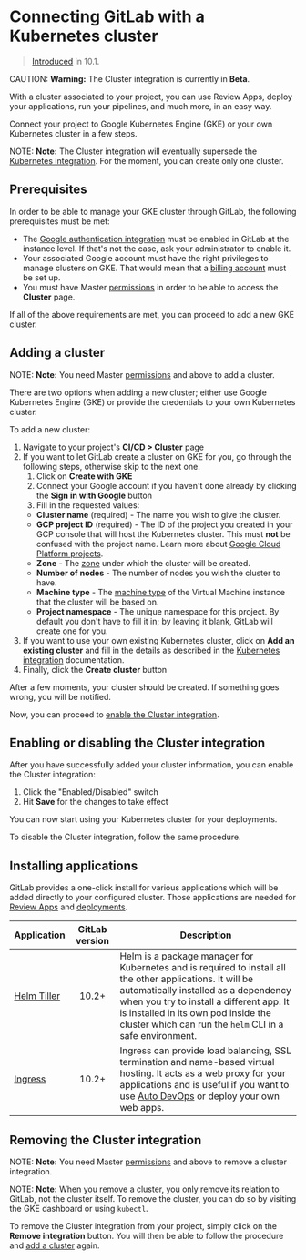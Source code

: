 # Connecting GitLab with a Kubernetes cluster

> [Introduced](https://gitlab.com/gitlab-org/gitlab-ce/issues/35954) in 10.1.

CAUTION: **Warning:**
The Cluster integration is currently in **Beta**.

With a cluster associated to your project, you can use Review Apps, deploy your
applications, run your pipelines, and much more, in an easy way.

Connect your project to Google Kubernetes Engine (GKE) or your own Kubernetes
cluster in a few steps.

NOTE: **Note:**
The Cluster integration will eventually supersede the
[Kubernetes integration](../integrations/kubernetes.md). For the moment,
you can create only one cluster.

## Prerequisites

In order to be able to manage your GKE cluster through GitLab, the following
prerequisites must be met:

- The [Google authentication integration](../../../integration/google.md) must
  be enabled in GitLab at the instance level. If that's not the case, ask your
  administrator to enable it.
- Your associated Google account must have the right privileges to manage
  clusters on GKE. That would mean that a
  [billing account](https://cloud.google.com/billing/docs/how-to/manage-billing-account)
  must be set up.
- You must have Master [permissions] in order to be able to access the **Cluster**
  page.

If all of the above requirements are met, you can proceed to add a new GKE
cluster.

## Adding a cluster

NOTE: **Note:**
You need Master [permissions] and above to add a cluster.

There are two options when adding a new cluster; either use Google Kubernetes
Engine (GKE) or provide the credentials to your own Kubernetes cluster.

To add a new cluster:

1. Navigate to your project's **CI/CD > Cluster** page
1. If you want to let GitLab create a cluster on GKE for you, go through the
   following steps, otherwise skip to the next one.
    1. Click on **Create with GKE**
    1. Connect your Google account if you haven't done already by clicking the
       **Sign in with Google** button
    1. Fill in the requested values:
      - **Cluster name** (required) - The name you wish to give the cluster.
      - **GCP project ID** (required) - The ID of the project you created in your GCP
        console that will host the Kubernetes cluster. This must **not** be confused
        with the project name. Learn more about [Google Cloud Platform projects](https://cloud.google.com/resource-manager/docs/creating-managing-projects).
      - **Zone** - The [zone](https://cloud.google.com/compute/docs/regions-zones/)
        under which the cluster will be created.
      - **Number of nodes** - The number of nodes you wish the cluster to have.
      - **Machine type** - The [machine type](https://cloud.google.com/compute/docs/machine-types)
        of the Virtual Machine instance that the cluster will be based on.
      - **Project namespace** - The unique namespace for this project. By default you
        don't have to fill it in; by leaving it blank, GitLab will create one for you.
1. If you want to use your own existing Kubernetes cluster, click on
   **Add an existing cluster** and fill in the details as described in the
   [Kubernetes integration](../integrations/kubernetes.md) documentation.
1. Finally, click the **Create cluster** button

After a few moments, your cluster should be created. If something goes wrong,
you will be notified.

Now, you can proceed to [enable the Cluster integration](#enabling-or-disabling-the-cluster-integration).

## Enabling or disabling the Cluster integration

After you have successfully added your cluster information, you can enable the
Cluster integration:

1. Click the "Enabled/Disabled" switch
1. Hit **Save** for the changes to take effect

You can now start using your Kubernetes cluster for your deployments.

To disable the Cluster integration, follow the same procedure.

## Installing applications

GitLab provides a one-click install for various applications which will be
added directly to your configured cluster. Those applications are needed for
[Review Apps](../../../ci/review_apps/index.md) and [deployments](../../../ci/environments.md).

| Application | GitLab version | Description |
| ----------- | :------------: | ----------- |
| [Helm Tiller](https://docs.helm.sh/) | 10.2+ | Helm is a package manager for Kubernetes and is required to install all the other applications. It will be automatically installed as a dependency when you try to install a different app. It is installed in its own pod inside the cluster which can run the `helm` CLI in a safe environment. |
| [Ingress](https://kubernetes.io/docs/concepts/services-networking/ingress/) | 10.2+ | Ingress can provide load balancing, SSL termination and name-based virtual hosting. It acts as a web proxy for your applications and is useful if you want to use [Auto DevOps](../../../topics/autodevops/index.md) or deploy your own web apps. |

## Removing the Cluster integration

NOTE: **Note:**
You need Master [permissions] and above to remove a cluster integration.

NOTE: **Note:**
When you remove a cluster, you only remove its relation to GitLab, not the
cluster itself. To remove the cluster, you can do so by visiting the GKE
dashboard or using `kubectl`.

To remove the Cluster integration from your project, simply click on the
**Remove integration** button. You will then be able to follow the procedure
and [add a cluster](#adding-a-cluster) again.

[permissions]: ../../permissions.md
